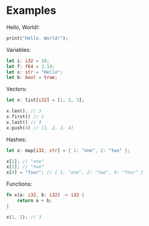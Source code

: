 # Examples

Hello, World!:

```rs
print("Hello, World!");
```

Variables:

```rs
let i: i32 = 10;
let f: f64 = 3.14;
let s: str = "Hello";
let b: bool = true;
```

Vectors:

```rs
let x: list[i32] = [1, 2, 3];

x.len(); // 3
x.first() // 1
x.last() // 3
x.push(4) // [1, 2, 3, 4]
```

Hashes:

```rs
let x: map[i32, str] = { 1: "one", 2: "two" };

x[1]; // "one"
x[2]; // "two"
x[4] = "four"; // { 1: "one", 2: "two", 4: "four" }
```

Functions:

```rs
fn x(a: i32, b: i32) -> i32 {
    return a + b;
}

x(1, 2); // 3
```
